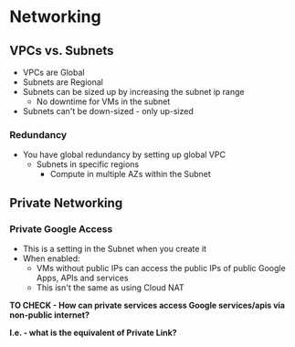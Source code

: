 # Networking

## VPCs vs. Subnets

* VPCs are Global
* Subnets are Regional
* Subnets can be sized up by increasing the subnet ip range
  * No downtime for VMs in the subnet
* Subnets can't be down-sized - only up-sized

### Redundancy

* You have global redundancy by setting up global VPC
  * Subnets in specific regions
    * Compute in multiple AZs within the Subnet

## Private Networking

### Private Google Access

* This is a setting in the Subnet when you create it
* When enabled:
  * VMs without public IPs can access the public IPs of public Google Apps, APIs and services
  * This isn't the same as using Cloud NAT

**TO CHECK - How can private services access Google services/apis via non-public internet?**

**I.e. - what is the equivalent of Private Link?**


